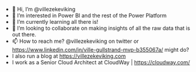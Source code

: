- 👋 Hi, I’m @villezekeviking
- 👀 I’m interested in Power BI and the rest of the Power Platform
- 🌱 I’m currently learning all there is!
- 💞️ I’m looking to collaborate on making insights of all the raw data that is out there.
- 📫 How to reach me? @villezekeviking on twitter or https://www.linkedin.com/in/ville-gullstrand-mvp-b355067a/ might do?
- I also run a blog at https://villezekeviking.com
- I work as a Senior Cloud Architect at CloudWay | https://cloudway.com/

<!---
villezekeviking/villezekeviking is a ✨ special ✨ repository because its `README.md` (this file) appears on your GitHub profile.
You can click the Preview link to take a look at your changes.
--->
